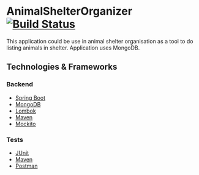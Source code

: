 # AnimalShelterOrganizer[![Build Status](https://travis-ci.org/kurkova/AnimalShelterOrganizer.svg?branch=master)](https://travis-ci.org/kurkova/AnimalShelterOrganizer)

This application could be use in animal shelter organisation as a tool to do listing animals in shelter. 
Application uses MongoDB. 

## Technologies & Frameworks

### Backend
- [Spring Boot](https://spring.io/projects/spring-boot)
- [MongoDB](https://www.mongodb.com)
- [Lombok](https://projectlombok.org/)
- [Maven](https://maven.apache.org)
- [Mockito](http://site.mockito.org/)
 
 ### Tests
- [JUnit](https://maven.apache.org/)
- [Maven](https://maven.apache.org)
- [Postman](https://www.getpostman.com)
